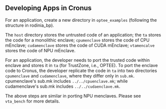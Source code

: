 
## Developing Apps in Cronus

For an application, create a new directory in ```optee_examples``` (following the structure in rodinia_bp).

The ```host``` directory stores the untrusted code of an application; the ```ta``` stores the code for a monolithic enclave; ```cpumenclave``` stores the code of CPU mEnclave; ```cudamenclave``` stores the code of CUDA mEnclave; ```vtamencalve``` stores the code of NPU mEnclave.

For an application, the developer needs to port the trusted code within enclave and stores it in ```ta``` (for TrustZone, i.e., OPTEE). To port the enclave code to Cronus, the developer replicate the code in ```ta``` into two directories ```cpumenclave``` and ```cudamenclave```, where they differ only in ```sub.mk```. cpumenclave's sub.mk includes ```../../cpuenclave.mk```; while cudamenclave's sub.mk includes ```../../cudaenclave.mk```. 

The above steps are similar in porting NPU menclaves. Please see ```vta_bench``` for more details.